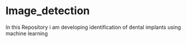 # Image_detection
In this Repository i am developing identification of dental implants using machine learning 
